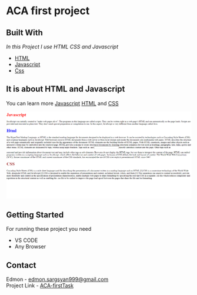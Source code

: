 # ACA first project

## Built With
_In_ _this_ _Project_ _I_ _use_ _HTML_ _CSS_ _and_ _Javascript_

* [HTML](https://en.wikipedia.org/wiki/HTML)
* [Javascript](https://en.wikipedia.org/wiki/JavaScript)
* [Css](https://en.wikipedia.org/wiki/CSS)

## It is about HTML and Javascript
You can learn more [Javascript](https://javascript.info)  [HTML](https://www.w3schools.com/html/) and [CSS](https://www.w3schools.com/css/)

![Project Image](Image/ProjectImage.png)

## Getting Started
For running these project you need 

* VS CODE 
* Any Browser

## Contact

Edmon - [edmon.sargsyan999@gmail.com](https://gmail.com) <br />
Project Link - [ACA-firstTask](https://github.com/Edmon999/ACA-firstTask)
